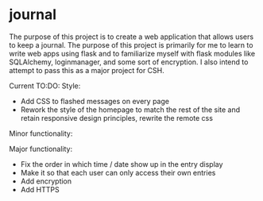 # journal

The purpose of this project is to create a web application that allows users to keep a journal. The purpose of this project is primarily for me to learn to write web apps using flask and to familiarize myself with flask modules like SQLAlchemy, loginmanager, and some sort of encryption. I also intend to attempt to pass this as a major project for CSH. 

Current TO:DO:
Style:
* Add CSS to flashed messages on every page
* Rework the style of the homepage to match the rest of the site and retain responsive design principles, rewrite the remote css

Minor functionality:


Major functionality:
* Fix the order in which time / date show up in the entry display
* Make it so that each user can only access their own entries
* Add encryption
* Add HTTPS
